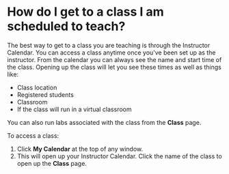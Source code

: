 # How do I get to a class I am scheduled to teach?

The best way to get to a class you are teaching is through the Instructor Calendar. You can access a class anytime once you've been set up as the instructor. From the calendar you can always see the name and start time of the class. Opening up the class will let you see these times as well as things like:

- Class location
- Registered students
- Classroom
- If the class will run in a virtual classroom

You can also run labs associated with the class from the **Class** page.

To access a class:
1. Click **My Calendar** at the top of any window. 
1. This will open up your Instructor Calendar. Click the name of the class to open up the **Class** page.